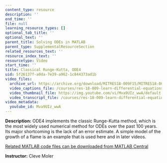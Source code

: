 ```yaml
---
content_type: resource
description: ''
end_time: ''
file: null
learning_resource_types: []
optional_tab_title: ''
optional_text: ''
parent_title: Solving ODEs in MATLAB
parent_type: SupplementalResourceSection
related_resources_text: ''
resource_index_text: ''
resourcetype: Video
start_time: ''
title: Classical Runge-Kutta, ODE4
uid: 5f26137f-a0da-7e39-a962-1c844373ad1b
video_files:
  archive_url: https://archive.org/download/MITRES18-009F15/MITRES18-009F15_odes_03_300k.mp4
  video_captions_file: /courses/res-18-009-learn-differential-equations-up-close-with-gilbert-strang-and-cleve-moler-fall-2015/1a7bc061a2675a648fa7b7bf396d3db0_Mva9UIz_wwA.vtt
  video_thumbnail_file: https://img.youtube.com/vi/Mva9UIz_wwA/default.jpg
  video_transcript_file: /courses/res-18-009-learn-differential-equations-up-close-with-gilbert-strang-and-cleve-moler-fall-2015/8fa42118e972caee7a68fc6013d39d61_Mva9UIz_wwA.pdf
video_metadata:
  youtube_id: Mva9UIz_wwA
---
```


**Description:** ODE4 implements the classic Runge-Kutta method, which is the most widely used numerical method for ODEs over the past 100 years. Its major shortcoming is the lack of an error estimate. A simple model of the growth of a flame is an example that is used here and in later videos.

[Related MATLAB code files can be downloaded from MATLAB Central](http://www.mathworks.com/matlabcentral/fileexchange/54611)

**Instructor:** Cleve Moler